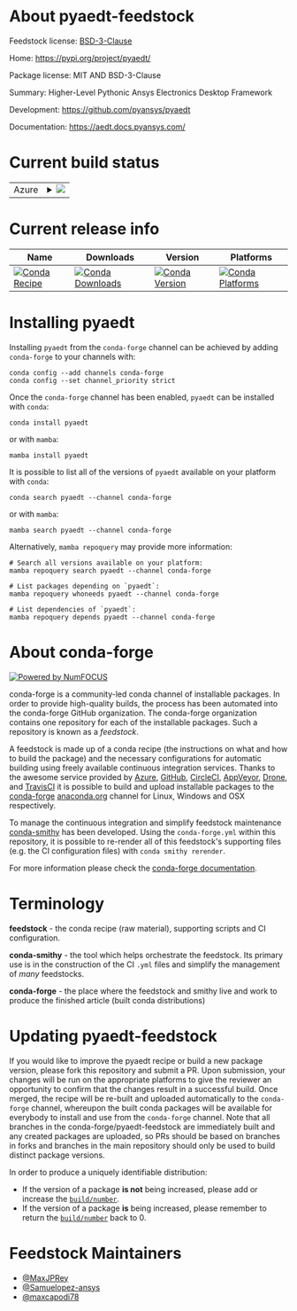 About pyaedt-feedstock
======================

Feedstock license: [BSD-3-Clause](https://github.com/conda-forge/pyaedt-feedstock/blob/main/LICENSE.txt)

Home: https://pypi.org/project/pyaedt/

Package license: MIT AND BSD-3-Clause

Summary: Higher-Level Pythonic Ansys Electronics Desktop Framework

Development: https://github.com/pyansys/pyaedt

Documentation: https://aedt.docs.pyansys.com/

Current build status
====================


<table>
    
  <tr>
    <td>Azure</td>
    <td>
      <details>
        <summary>
          <a href="https://dev.azure.com/conda-forge/feedstock-builds/_build/latest?definitionId=18250&branchName=main">
            <img src="https://dev.azure.com/conda-forge/feedstock-builds/_apis/build/status/pyaedt-feedstock?branchName=main">
          </a>
        </summary>
        <table>
          <thead><tr><th>Variant</th><th>Status</th></tr></thead>
          <tbody><tr>
              <td>linux_64_python3.10.____cpython</td>
              <td>
                <a href="https://dev.azure.com/conda-forge/feedstock-builds/_build/latest?definitionId=18250&branchName=main">
                  <img src="https://dev.azure.com/conda-forge/feedstock-builds/_apis/build/status/pyaedt-feedstock?branchName=main&jobName=linux&configuration=linux%20linux_64_python3.10.____cpython" alt="variant">
                </a>
              </td>
            </tr><tr>
              <td>linux_64_python3.11.____cpython</td>
              <td>
                <a href="https://dev.azure.com/conda-forge/feedstock-builds/_build/latest?definitionId=18250&branchName=main">
                  <img src="https://dev.azure.com/conda-forge/feedstock-builds/_apis/build/status/pyaedt-feedstock?branchName=main&jobName=linux&configuration=linux%20linux_64_python3.11.____cpython" alt="variant">
                </a>
              </td>
            </tr><tr>
              <td>linux_64_python3.8.____cpython</td>
              <td>
                <a href="https://dev.azure.com/conda-forge/feedstock-builds/_build/latest?definitionId=18250&branchName=main">
                  <img src="https://dev.azure.com/conda-forge/feedstock-builds/_apis/build/status/pyaedt-feedstock?branchName=main&jobName=linux&configuration=linux%20linux_64_python3.8.____cpython" alt="variant">
                </a>
              </td>
            </tr><tr>
              <td>linux_64_python3.9.____cpython</td>
              <td>
                <a href="https://dev.azure.com/conda-forge/feedstock-builds/_build/latest?definitionId=18250&branchName=main">
                  <img src="https://dev.azure.com/conda-forge/feedstock-builds/_apis/build/status/pyaedt-feedstock?branchName=main&jobName=linux&configuration=linux%20linux_64_python3.9.____cpython" alt="variant">
                </a>
              </td>
            </tr><tr>
              <td>osx_64_python3.10.____cpython</td>
              <td>
                <a href="https://dev.azure.com/conda-forge/feedstock-builds/_build/latest?definitionId=18250&branchName=main">
                  <img src="https://dev.azure.com/conda-forge/feedstock-builds/_apis/build/status/pyaedt-feedstock?branchName=main&jobName=osx&configuration=osx%20osx_64_python3.10.____cpython" alt="variant">
                </a>
              </td>
            </tr><tr>
              <td>osx_64_python3.11.____cpython</td>
              <td>
                <a href="https://dev.azure.com/conda-forge/feedstock-builds/_build/latest?definitionId=18250&branchName=main">
                  <img src="https://dev.azure.com/conda-forge/feedstock-builds/_apis/build/status/pyaedt-feedstock?branchName=main&jobName=osx&configuration=osx%20osx_64_python3.11.____cpython" alt="variant">
                </a>
              </td>
            </tr><tr>
              <td>osx_64_python3.8.____cpython</td>
              <td>
                <a href="https://dev.azure.com/conda-forge/feedstock-builds/_build/latest?definitionId=18250&branchName=main">
                  <img src="https://dev.azure.com/conda-forge/feedstock-builds/_apis/build/status/pyaedt-feedstock?branchName=main&jobName=osx&configuration=osx%20osx_64_python3.8.____cpython" alt="variant">
                </a>
              </td>
            </tr><tr>
              <td>osx_64_python3.9.____cpython</td>
              <td>
                <a href="https://dev.azure.com/conda-forge/feedstock-builds/_build/latest?definitionId=18250&branchName=main">
                  <img src="https://dev.azure.com/conda-forge/feedstock-builds/_apis/build/status/pyaedt-feedstock?branchName=main&jobName=osx&configuration=osx%20osx_64_python3.9.____cpython" alt="variant">
                </a>
              </td>
            </tr><tr>
              <td>win_64_python3.10.____cpython</td>
              <td>
                <a href="https://dev.azure.com/conda-forge/feedstock-builds/_build/latest?definitionId=18250&branchName=main">
                  <img src="https://dev.azure.com/conda-forge/feedstock-builds/_apis/build/status/pyaedt-feedstock?branchName=main&jobName=win&configuration=win%20win_64_python3.10.____cpython" alt="variant">
                </a>
              </td>
            </tr><tr>
              <td>win_64_python3.11.____cpython</td>
              <td>
                <a href="https://dev.azure.com/conda-forge/feedstock-builds/_build/latest?definitionId=18250&branchName=main">
                  <img src="https://dev.azure.com/conda-forge/feedstock-builds/_apis/build/status/pyaedt-feedstock?branchName=main&jobName=win&configuration=win%20win_64_python3.11.____cpython" alt="variant">
                </a>
              </td>
            </tr><tr>
              <td>win_64_python3.8.____cpython</td>
              <td>
                <a href="https://dev.azure.com/conda-forge/feedstock-builds/_build/latest?definitionId=18250&branchName=main">
                  <img src="https://dev.azure.com/conda-forge/feedstock-builds/_apis/build/status/pyaedt-feedstock?branchName=main&jobName=win&configuration=win%20win_64_python3.8.____cpython" alt="variant">
                </a>
              </td>
            </tr><tr>
              <td>win_64_python3.9.____cpython</td>
              <td>
                <a href="https://dev.azure.com/conda-forge/feedstock-builds/_build/latest?definitionId=18250&branchName=main">
                  <img src="https://dev.azure.com/conda-forge/feedstock-builds/_apis/build/status/pyaedt-feedstock?branchName=main&jobName=win&configuration=win%20win_64_python3.9.____cpython" alt="variant">
                </a>
              </td>
            </tr>
          </tbody>
        </table>
      </details>
    </td>
  </tr>
</table>

Current release info
====================

| Name | Downloads | Version | Platforms |
| --- | --- | --- | --- |
| [![Conda Recipe](https://img.shields.io/badge/recipe-pyaedt-green.svg)](https://anaconda.org/conda-forge/pyaedt) | [![Conda Downloads](https://img.shields.io/conda/dn/conda-forge/pyaedt.svg)](https://anaconda.org/conda-forge/pyaedt) | [![Conda Version](https://img.shields.io/conda/vn/conda-forge/pyaedt.svg)](https://anaconda.org/conda-forge/pyaedt) | [![Conda Platforms](https://img.shields.io/conda/pn/conda-forge/pyaedt.svg)](https://anaconda.org/conda-forge/pyaedt) |

Installing pyaedt
=================

Installing `pyaedt` from the `conda-forge` channel can be achieved by adding `conda-forge` to your channels with:

```
conda config --add channels conda-forge
conda config --set channel_priority strict
```

Once the `conda-forge` channel has been enabled, `pyaedt` can be installed with `conda`:

```
conda install pyaedt
```

or with `mamba`:

```
mamba install pyaedt
```

It is possible to list all of the versions of `pyaedt` available on your platform with `conda`:

```
conda search pyaedt --channel conda-forge
```

or with `mamba`:

```
mamba search pyaedt --channel conda-forge
```

Alternatively, `mamba repoquery` may provide more information:

```
# Search all versions available on your platform:
mamba repoquery search pyaedt --channel conda-forge

# List packages depending on `pyaedt`:
mamba repoquery whoneeds pyaedt --channel conda-forge

# List dependencies of `pyaedt`:
mamba repoquery depends pyaedt --channel conda-forge
```


About conda-forge
=================

[![Powered by
NumFOCUS](https://img.shields.io/badge/powered%20by-NumFOCUS-orange.svg?style=flat&colorA=E1523D&colorB=007D8A)](https://numfocus.org)

conda-forge is a community-led conda channel of installable packages.
In order to provide high-quality builds, the process has been automated into the
conda-forge GitHub organization. The conda-forge organization contains one repository
for each of the installable packages. Such a repository is known as a *feedstock*.

A feedstock is made up of a conda recipe (the instructions on what and how to build
the package) and the necessary configurations for automatic building using freely
available continuous integration services. Thanks to the awesome service provided by
[Azure](https://azure.microsoft.com/en-us/services/devops/), [GitHub](https://github.com/),
[CircleCI](https://circleci.com/), [AppVeyor](https://www.appveyor.com/),
[Drone](https://cloud.drone.io/welcome), and [TravisCI](https://travis-ci.com/)
it is possible to build and upload installable packages to the
[conda-forge](https://anaconda.org/conda-forge) [anaconda.org](https://anaconda.org/)
channel for Linux, Windows and OSX respectively.

To manage the continuous integration and simplify feedstock maintenance
[conda-smithy](https://github.com/conda-forge/conda-smithy) has been developed.
Using the ``conda-forge.yml`` within this repository, it is possible to re-render all of
this feedstock's supporting files (e.g. the CI configuration files) with ``conda smithy rerender``.

For more information please check the [conda-forge documentation](https://conda-forge.org/docs/).

Terminology
===========

**feedstock** - the conda recipe (raw material), supporting scripts and CI configuration.

**conda-smithy** - the tool which helps orchestrate the feedstock.
                   Its primary use is in the construction of the CI ``.yml`` files
                   and simplify the management of *many* feedstocks.

**conda-forge** - the place where the feedstock and smithy live and work to
                  produce the finished article (built conda distributions)


Updating pyaedt-feedstock
=========================

If you would like to improve the pyaedt recipe or build a new
package version, please fork this repository and submit a PR. Upon submission,
your changes will be run on the appropriate platforms to give the reviewer an
opportunity to confirm that the changes result in a successful build. Once
merged, the recipe will be re-built and uploaded automatically to the
`conda-forge` channel, whereupon the built conda packages will be available for
everybody to install and use from the `conda-forge` channel.
Note that all branches in the conda-forge/pyaedt-feedstock are
immediately built and any created packages are uploaded, so PRs should be based
on branches in forks and branches in the main repository should only be used to
build distinct package versions.

In order to produce a uniquely identifiable distribution:
 * If the version of a package **is not** being increased, please add or increase
   the [``build/number``](https://docs.conda.io/projects/conda-build/en/latest/resources/define-metadata.html#build-number-and-string).
 * If the version of a package **is** being increased, please remember to return
   the [``build/number``](https://docs.conda.io/projects/conda-build/en/latest/resources/define-metadata.html#build-number-and-string)
   back to 0.

Feedstock Maintainers
=====================

* [@MaxJPRey](https://github.com/MaxJPRey/)
* [@Samuelopez-ansys](https://github.com/Samuelopez-ansys/)
* [@maxcapodi78](https://github.com/maxcapodi78/)

